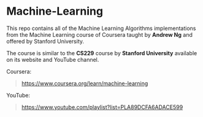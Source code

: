 # Machine-Learning
This repo contains all of the Machine Learning Algorithms implementations from the Machine Learning course of Coursera taught by **Andrew Ng** and offered by Stanford University.

The course is similar to the **CS229** course by **Stanford University** available on its website and YouTube channel.

Coursera:
> https://www.coursera.org/learn/machine-learning

YouTube:
> https://www.youtube.com/playlist?list=PLA89DCFA6ADACE599
